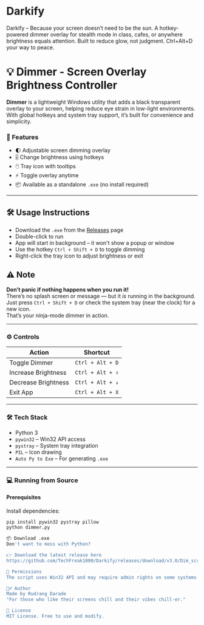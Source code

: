 # Darkify
Darkify – Because your screen doesn’t need to be the sun. A hotkey-powered dimmer overlay for stealth mode in class, cafes, or anywhere brightness equals attention. Built to reduce glow, not judgment. Ctrl+Alt+D your way to peace.

# 💡 Dimmer - Screen Overlay Brightness Controller

**Dimmer** is a lightweight Windows utility that adds a black transparent overlay to your screen, helping reduce eye strain in low-light environments. With global hotkeys and system tray support, it’s built for convenience and simplicity.

### 🔧 Features

- 🌓 Adjustable screen dimming overlay
- 🎚️ Change brightness using hotkeys
- 🖱️ Tray icon with tooltips
- ⚡ Toggle overlay anytime
- 📦 Available as a standalone `.exe` (no install required)

---
## 🛠️ Usage Instructions

- Download the `.exe` from the [Releases](https://github.com/TechFreak1000/Darkify/releases) page  
- Double-click to run  
- App will start in background – it won't show a popup or window  
- Use the hotkey `Ctrl + Shift + D` to toggle dimming  
- Right-click the tray icon to adjust brightness or exit


## ⚠️ Note

**Don’t panic if nothing happens when you run it!**  
There’s no splash screen or message — but it *is* running in the background.  
Just press `Ctrl + Shift + D` or check the system tray (near the clock) for a new icon.  
That’s your ninja-mode dimmer in action.

---

### ⚙️ Controls

| Action                      | Shortcut             |
|----------------------------|----------------------|
| Toggle Dimmer              | `Ctrl + Alt + D`     |
| Increase Brightness        | `Ctrl + Alt + ↑`     |
| Decrease Brightness        | `Ctrl + Alt + ↓`     |
| Exit App                   | `Ctrl + Alt + X`     |

---

### 🛠️ Tech Stack

- Python 3
- `pywin32` – Win32 API access
- `pystray` – System tray integration
- `PIL` – Icon drawing
- `Auto Py to Exe` – For generating `.exe`

---

### 💻 Running from Source

#### Prerequisites

Install dependencies:

```bash
pip install pywin32 pystray pillow
python dimmer.py

📦 Download .exe
Don't want to mess with Python?

👉 Download the latest release here
https://github.com/TechFreak1000/Darkify/releases/download/v3.0/Dim_scr_v3.0.exe

🔐 Permissions
The script uses Win32 API and may require admin rights on some systems.

🙋‍♂️ Author
Made by Rudrang Darade
"For those who like their screens chill and their vibes chill-er."

📃 License
MIT License. Free to use and modify.

